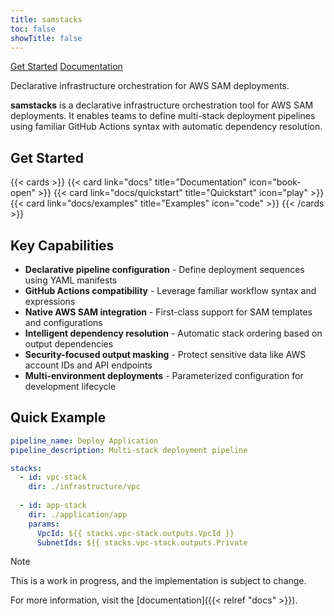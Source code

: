 ```yaml
---
title: samstacks
toc: false
showTitle: false
---
```


<div class="hero-section" id="hero-parallax">
  <div class="hero-content">
    <div class="hero-cta">
      <a href="/samstacks/docs/quickstart" class="hero-button hero-button-primary">Get Started</a>
      <a href="/samstacks/docs" class="hero-button hero-button-secondary">Documentation</a>
    </div>
    <p class="hero-description">Declarative infrastructure orchestration for AWS SAM deployments.</p>
  </div>
</div>


**samstacks** is a declarative infrastructure orchestration tool for AWS SAM deployments. It enables teams to define multi-stack deployment pipelines using familiar GitHub Actions syntax with automatic dependency resolution.

## Get Started

{{< cards >}}
  {{< card link="docs" title="Documentation" icon="book-open" >}}
  {{< card link="docs/quickstart" title="Quickstart" icon="play" >}}
  {{< card link="docs/examples" title="Examples" icon="code" >}}
{{< /cards >}}

## Key Capabilities

- **Declarative pipeline configuration** - Define deployment sequences using YAML manifests
- **GitHub Actions compatibility** - Leverage familiar workflow syntax and expressions
- **Native AWS SAM integration** - First-class support for SAM templates and configurations  
- **Intelligent dependency resolution** - Automatic stack ordering based on output dependencies
- **Security-focused output masking** - Protect sensitive data like AWS account IDs and API endpoints
- **Multi-environment deployments** - Parameterized configuration for development lifecycle

## Quick Example

```yaml
pipeline_name: Deploy Application
pipeline_description: Multi-stack deployment pipeline

stacks:
  - id: vpc-stack
    dir: ./infrastructure/vpc
    
  - id: app-stack
    dir: ./application/app
    params:
      VpcId: ${{ stacks.vpc-stack.outputs.VpcId }}
      SubnetIds: ${{ stacks.vpc-stack.outputs.Private
```
> [!NOTE]
> This is a work in progress, and the implementation is subject to change.

For more information, visit the [documentation]({{< relref "docs" >}}). 

<script src="/samstacks/js/parallax.js"></script>
